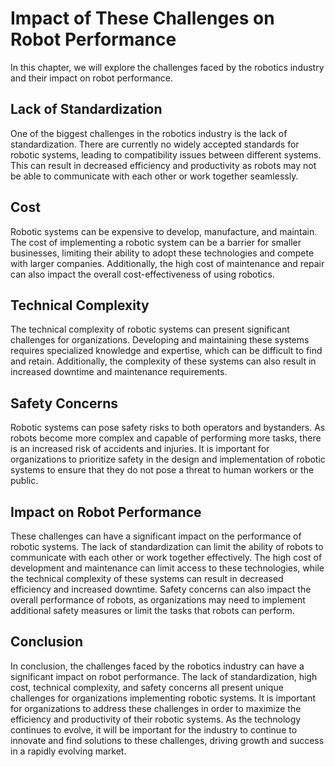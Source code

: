 Impact of These Challenges on Robot Performance
===========================================================================================

In this chapter, we will explore the challenges faced by the robotics industry and their impact on robot performance.

Lack of Standardization
-----------------------

One of the biggest challenges in the robotics industry is the lack of standardization. There are currently no widely accepted standards for robotic systems, leading to compatibility issues between different systems. This can result in decreased efficiency and productivity as robots may not be able to communicate with each other or work together seamlessly.

Cost
----

Robotic systems can be expensive to develop, manufacture, and maintain. The cost of implementing a robotic system can be a barrier for smaller businesses, limiting their ability to adopt these technologies and compete with larger companies. Additionally, the high cost of maintenance and repair can also impact the overall cost-effectiveness of using robotics.

Technical Complexity
--------------------

The technical complexity of robotic systems can present significant challenges for organizations. Developing and maintaining these systems requires specialized knowledge and expertise, which can be difficult to find and retain. Additionally, the complexity of these systems can also result in increased downtime and maintenance requirements.

Safety Concerns
---------------

Robotic systems can pose safety risks to both operators and bystanders. As robots become more complex and capable of performing more tasks, there is an increased risk of accidents and injuries. It is important for organizations to prioritize safety in the design and implementation of robotic systems to ensure that they do not pose a threat to human workers or the public.

Impact on Robot Performance
---------------------------

These challenges can have a significant impact on the performance of robotic systems. The lack of standardization can limit the ability of robots to communicate with each other or work together effectively. The high cost of development and maintenance can limit access to these technologies, while the technical complexity of these systems can result in decreased efficiency and increased downtime. Safety concerns can also impact the overall performance of robots, as organizations may need to implement additional safety measures or limit the tasks that robots can perform.

Conclusion
----------

In conclusion, the challenges faced by the robotics industry can have a significant impact on robot performance. The lack of standardization, high cost, technical complexity, and safety concerns all present unique challenges for organizations implementing robotic systems. It is important for organizations to address these challenges in order to maximize the efficiency and productivity of their robotic systems. As the technology continues to evolve, it will be important for the industry to continue to innovate and find solutions to these challenges, driving growth and success in a rapidly evolving market.
